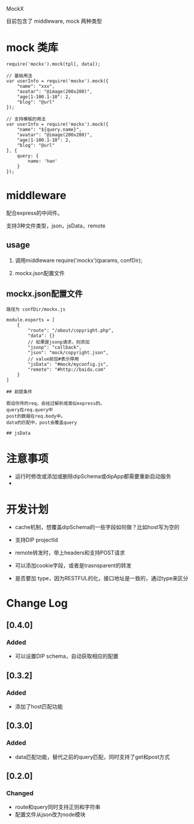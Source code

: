 MockX

目前包含了 middleware, mock 两种类型

# mock 类库

```
require('mockx').mock(tpl[, data]);

// 基础用法
var userInfo = require('mockx').mock({
	"name": "xxx",
	"avatar": "@image(200x200)",
	"age|1-100.1-10": 2,
	"blog": "@url"
});

// 支持模板的用法
var userInfo = require('mockx').mock({
	"name": "${query.name}",
	"avatar": "@image(200x200)",
	"age|1-100.1-10": 2,
	"blog": "@url"
}, {
	query: {
		name: 'han'
	}
});

```

# middleware

配合express的中间件。

支持3种文件类型，json，jsData，remote

## usage

1. 调用middleware
	require('mockx')(params, confDir);

2. mockx.json配置文件

## mockx.json配置文件

```
路径为 confDir/mockx.js

module.exports = [
	{
		"route": "/about/copyright.php",
		"data": {}
		// 如果是jsonp请求，则添加
		"jsonp": "callback",
		"json": "mock/copyright.json",
		// value前加#表示停用
		"jsData": "#mock/myconfig.js",
		"remote": "#http://baidu.com"
	}
]

## 前提条件

假设你传的req，会经过解析成类似express的。  
query在req.query中  
post的数据在req.body中。  
data的匹配中，post会覆盖query

## jsData

```

# 注意事项

- 运行时修改或添加或删除dipSchema或dipApp都需要重新启动服务
- 

# 开发计划

- cache机制，想覆盖dipSchema的一些字段如何做？比如host写为空的

- 支持DIP projectId

- remote转发时，带上headers和支持POST请求

- 可以添加cookie字段，或者是trasnsparent的转发


- 是否要加 type，因为RESTFUL的化，接口地址是一致的，通过type来区分

# Change Log

## [0.4.0]

### Added

- 可以设置DIP schema，自动获取相应的配置

## [0.3.2]

### Added

- 添加了host匹配功能

## [0.3.0]

### Added

- data匹配功能，替代之前的query匹配，同时支持了get和post方式

## [0.2.0]

### Changed

- route和query同时支持正则和字符串
- 配置文件从json改为node模块